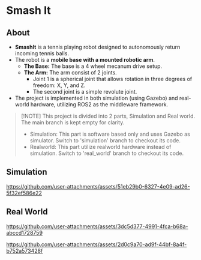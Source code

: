 # Smash It

## About
* **SmashIt** is a tennis playing robot designed to autonomously return incoming tennis balls.
* The robot is a **mobile base with a mounted robotic arm**.
    * **The Base:** The base is a 4 wheel mecanum drive setup.
    * **The Arm:** The arm consist of 2 joints.
      *  Joint 1 is a spherical joint that allows rotation in three degrees of freedom: X, Y, and Z.
      *  The second joint is a simple revolute joint. 
* The project is implemented in both simulation (using Gazebo) and real-world hardware, utilizing ROS2 as the middleware framework.
  
>  [!NOTE]
> This project is divided into 2 parts, Simulation and Real world. The main branch is kept empty for clarity. 
> * Simulation: This part is software based only and uses Gazebo as simulator. Switch to 'simulation' branch to checkout its code.
> * Realworld: This part utilize realworld hardware instead of simulation. Switch to 'real_world' branch to checkout its code.


## Simulation

https://github.com/user-attachments/assets/51eb29b0-6327-4e09-ad26-5f32ef586e22



## Real World

https://github.com/user-attachments/assets/3dc5d377-4991-4fca-b68a-abccd1728759


https://github.com/user-attachments/assets/2d0c9a70-ad9f-44bf-8a4f-b752a573428f



